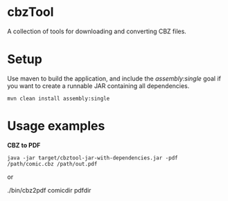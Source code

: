 # cbzTool

A collection of tools for downloading and converting CBZ files.

# Setup

Use maven to build the application, and include the *assembly:single* goal if you want to create a runnable JAR containing all dependencies.

	mvn clean install assembly:single

# Usage examples

**CBZ to PDF**
 
	java -jar target/cbztool-jar-with-dependencies.jar -pdf /path/comic.cbz /path/out.pdf
 
   or

   ./bin/cbz2pdf comicdir pdfdir